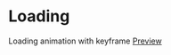 # Loading
Loading animation with keyframe
<a href="https://htmlpreview.github.io/?https://github.com/huseynt/Loading/blob/main/animation.html">Preview</a>

